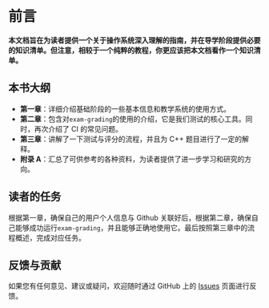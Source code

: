 # 前言

**本文档旨在为读者提供一个关于操作系统深入理解的指南，并在导学阶段提供必要的知识清单。但注意，相较于一个纯粹的教程，你更应该把本文档看作一个知识清单。**

## 本书大纲

- **第一章**：详细介绍基础阶段的一些基本信息和教学系统的使用方式。
- **第二章**：包含对`exam-grading`的使用的介绍，它是我们测试的核心工具。同时，再次介绍了 CI 的常见问题。
- **第三章**：讲解了一下测试与评分的流程，并且为 C++ 题目进行了一定的解释。
- **附录 A**：汇总了可供参考的各种资料，为读者提供了进一步学习和研究的方向。

## 读者的任务

根据第一章，确保自己的用户个人信息与 Github 关联好后，根据第二章，确保自己能够成功运行`exam-grading`，并且能够正确地使用它。最后按照第三章中的流程概述，完成对应任务。

## 反馈与贡献

如果您有任何意见、建议或疑问，欢迎随时通过 GitHub 上的 [Issues](https://github.com/17999824wyj/InfiniTensor-camp-book-stage1/issues) 页面进行反馈。
